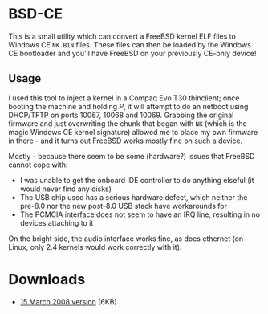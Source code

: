 # BSD-CE

This is a small utility which can convert a FreeBSD kernel ELF files to Windows CE `NK.BIN` files. These files can then be loaded by the Windows CE bootloader and you'll have FreeBSD on your previously CE-only device!

## Usage

I used this tool to inject a kernel in a Compaq Evo T30 thinclient; once booting the machine and holding _P_, it will attempt to do an netboot using DHCP/TFTP on ports 10067, 10068 and 10069. Grabbing the original firmware and just overwriting the chunk that began with `NK` (which is the magic Windows CE kernel signature) allowed me to place my own firmware in there - and it turns out FreeBSD works mostly fine on such a device.

Mostly - because there seem to be some (hardware?) issues that FreeBSD cannot cope with:

  * I was unable to get the onboard IDE controller to do anything elseful (it would never find any disks)
  * The USB chip used has a serious hardware defect, which neither the pre-8.0 nor the new post-8.0 USB stack have workarounds for
  * The PCMCIA interface does not seem to have an IRQ line, resulting in no devices attaching to it

 On the bright side, the audio interface works fine, as does ethernet (on Linux, only 2.4 kernels would work correctly with it).

# Downloads

  * [15 March 2008 version](releases/bsd-ce-20080315.tar.bz2) (6KB)
